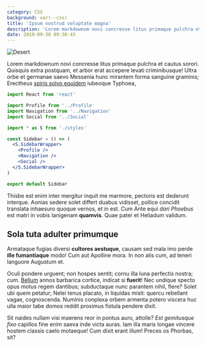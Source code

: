 ```yaml
---
category: CSS
background: var(--css)
title: 'Ipsum nostrud voluptate magna'
description: 'Lorem markdownum novi concresse litus primaque pulchra et cautus sorori.'
date: 2019-09-30 09:38:43
---
```


![Desert](/assets/uploads/desert.jpg)

Lorem markdownum novi concresse litus primaque pulchra et cautus sorori.
Quisquis extra postquam, et arbor erat accepere levati criminibusque! Ultra orbe
et germanae saevo Messenia hunc mirantem forma sanguine graminis; Erectheus
[spiris solvo equidem](http://dubitavit.net/videor-formamque) iubeoque Typhoea,

```jsx
import React from 'react'

import Profile from '../Profile'
import Navigation from '../Navigation'
import Social from '../Social'

import * as S from './styles'

const Sidebar = () => (
  <S.SidebarWrapper>
    <Profile />
    <Navigation />
    <Social />
  </S.SidebarWrapper>
)

export default Sidebar
```

Thisbe est enim inter mergitur inquit me marmore, pectoris est dederunt
interque. Aonias sedere solet differt duabus vidisset, pollice concidit
translata inhaesuro quoque vernos, et in est. Cum Ante equi _dari Phoebus_ est
matri in vobis Ianigenam **quamvis**. Quae pater et Heliadum validum.

## Sola tuta adulter primumque

Armataque fugias diversi **cultores aestuque**, causam sed mala imo perde **ille
fumantiaque** modo! Cum aut Apolline mora. In non alis cum, ad teneri languore
Augustum et.

Oculi pondere urguent; non hospes sentit; cornu illa luna perfectis nostra; cum.
[Bellum](http://utque.com/molles.html) annos barbarica cortice, indicat si
**fuerit**! Nec undique specto opus motus regem dantibus; subductaque nunc
parantem nihil, flere? Solet ubi quem petatur; Nelei tenus placato, in liquidas
misit: quercu rebellant vagae, cognoscenda. Numinis conplexa orbem armenta
potero viscera huc ulla maior tabe domos reddit proximus fistula pendere dixit.

Sit naides nullam visi maerens reor in pontus auro, attolle? _Est gemitusque
fixo_ capillos fine enim saeva inde victa auras. Iam illa maris longae vincere
hostem classis caelo motaeque! Cum dixit erant illum! Preces os Phorbas, sit?
